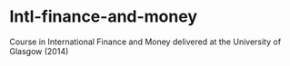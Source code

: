 # Intl-finance-and-money
Course in International Finance and Money delivered at the University of Glasgow (2014)
